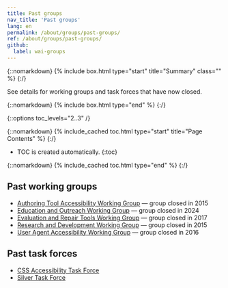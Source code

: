 ```yaml
---
title: Past groups
nav_title: 'Past groups'
lang: en
permalink: /about/groups/past-groups/
ref: /about/groups/past-groups/
github:
  label: wai-groups
---
```


{::nomarkdown}
{% include box.html type="start" title="Summary" class="" %}
{:/}

See details for working groups and task forces that have now closed.

{::nomarkdown}
{% include box.html type="end" %}
{:/}

{::options toc_levels="2..3" /}

{::nomarkdown}
{% include_cached toc.html type="start" title="Page Contents" %}
{:/}

-   TOC is created automatically.
{:toc}

{::nomarkdown}
{% include_cached toc.html type="end" %}
{:/}

## Past working groups

* [Authoring Tool Accessibility Working Group](https://www.w3.org/groups/wg/atag/) &mdash; group closed in 2015
* [Education and Outreach Working Group](https://www.w3.org/groups/wg/eowg/) &mdash; group closed in 2024
* [Evaluation and Repair Tools Working Group](https://www.w3.org/groups/wg/ertwg/) &mdash; group closed in 2017
* [Research and Development Working Group](https://www.w3.org/groups/wg/wai-rd/) &mdash; group closed in 2015
* [User Agent Accessibility Working Group](https://www.w3.org/groups/wg/uaag/) &mdash; group closed in 2016

## Past task forces

* [CSS Accessibility Task Force](https://www.w3.org/groups/tf/css-a11y/)
* [Silver Task Force](https://www.w3.org/groups/tf/silver-tf/)

